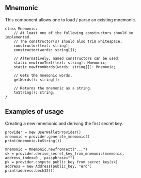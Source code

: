 ## Mnemonic

This component allows one to load / parse an existing mnemonic.

```
class Mnemonic:
    // At least one of the following constructors should be implemented.
    // The constructor(s) should also trim whitespace.
    constructor(text: string);
    constructor(words: string[]);

    // Alternatively, named constructors can be used:
    static newfromText(text: string): Mnemonic;
    static newfromWords(words: string[]): Mnemonic;
    
    // Gets the mnemonic words.
    getWords(): string[];

    // Returns the mnemonic as a string.
    toString(): string;
}
```

## Examples of usage

Creating a new mnemonic and deriving the first secret key.

```
provider = new UserWalletProvider()
mnemonic = provider.generate_mnemonic()
print(mnemonic.toString())

mnemonic = Mnemonic.newfromText("...")
sk = provider.derive_secret_key_from_mnemonic(mnemonic, address_index=0 , passphrase="")
pk = provider.compute_public_key_from_secret_key(sk)
address = new Address(public_key, "erd")
print(address.bech32())
```
